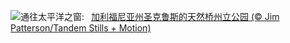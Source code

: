 ![](https://www.bing.com/th?id=OHR.CormorantBridge_ZH-CN7673299694_UHD.jpg&w=1000)通往太平洋之窗:&nbsp;&ensp;[加利福尼亚州圣克鲁斯的天然桥州立公园 (© Jim Patterson/Tandem Stills + Motion)](https://www.bing.com/th?id=OHR.CormorantBridge_ZH-CN7673299694_UHD.jpg)
<br><br/>
